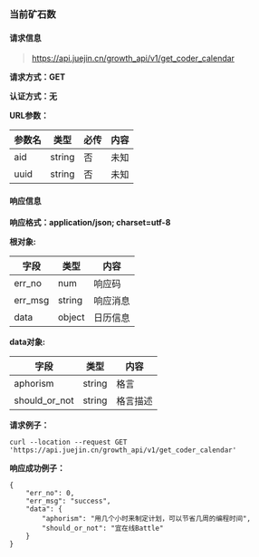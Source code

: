 ### 当前矿石数

#### 请求信息

> https://api.juejin.cn/growth_api/v1/get_coder_calendar

**请求方式：GET**

**认证方式：无**

**URL参数：**

| 参数名 | 类型   | 必传 | 内容 |
| ------ | ------ | ---- | ---- |
| aid    | string | 否   | 未知 |
| uuid   | string | 否   | 未知 |

#### 响应信息

**响应格式：application/json; charset=utf-8**



**根对象:**

| 字段    | 类型   | 内容     |
| ------- | ------ | -------- |
| err_no  | num    | 响应码   |
| err_msg | string | 响应消息 |
| data    | object | 日历信息 |

**data对象:**

| 字段          | 类型   | 内容     |
| ------------- | ------ | -------- |
| aphorism      | string | 格言     |
| should_or_not | string | 格言描述 |



**请求例子：**

```
curl --location --request GET 'https://api.juejin.cn/growth_api/v1/get_coder_calendar'
```



**响应成功例子：**

```
{
    "err_no": 0,
    "err_msg": "success",
    "data": {
        "aphorism": "用几个小时来制定计划，可以节省几周的编程时间",
        "should_or_not": "宜在线Battle"
    }
}
```

